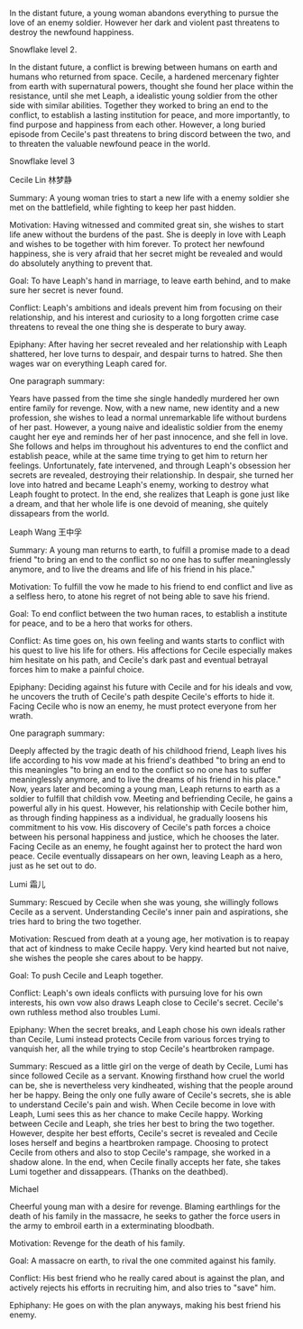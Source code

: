 In the distant future, a young woman abandons everything to pursue the love of an enemy soldier. However her dark and violent past threatens to destroy the newfound happiness.


Snowflake level 2. 

In the distant future, a conflict is brewing between humans on earth and humans who returned from space. Cecile, a hardened mercenary fighter from earth with supernatural powers, thought she found her place within the resistance, until she met Leaph, a idealistic young soldier from the other side with similar abilities. Together they worked to bring an end to the conflict, to establish a lasting institution for peace, and more importantly, to find purpose and happiness from each other. However, a long buried episode from Cecile's past threatens to bring discord between the two, and to threaten the valuable newfound peace in the world. 

Snowflake level 3 

Cecile Lin
林梦静

Summary: A young woman tries to start a new life with a enemy soldier she met on the battlefield, while fighting to keep her past hidden. 

Motivation: Having witnessed and commited great sin, she wishes to start life anew without the burdens of the past. She is deeply in love with Leaph and wishes to be together with him forever. To protect her newfound happiness, she is very afraid that her secret might be revealed and would do absolutely anything to prevent that. 

Goal: To have Leaph's  hand in marriage, to leave earth behind, and to make sure her secret is never found. 

Conflict: Leaph's ambitions and ideals prevent him from focusing on their relationship, and his interest and curiosity to a long forgotten crime case threatens to reveal the one thing she is desperate to bury away. 

Epiphany: After having her secret revealed and her relationship with Leaph shattered, her love turns to despair, and despair turns to hatred. She then wages war on everything Leaph cared for. 

One paragraph summary:

Years have passed from the time she single handedly murdered her own entire family for revenge. Now, with a new name, new identity and a new profession, she wishes to lead a normal unremarkable life without burdens of her past. However, a young naive and idealistic soldier from the enemy caught her eye and reminds her of her past innocence, and she fell in love. She follows and helps im throughout his adventures to end the conflict and establish peace, while at the same time trying to get him to return her feelings. Unfortunately, fate intervened, and through Leaph's obsession her secrets are revealed, destroying their relationship. In despair, she turned her love into hatred and became Leaph's enemy, working to destroy what Leaph fought to protect. In the end, she realizes that Leaph is gone just like a dream, and that her whole life is one devoid of meaning, she quitely dissapears from the world. 

Leaph Wang
王中孚

Summary: A young man returns to earth, to fulfill a promise made to a dead friend "to bring an end to the conflict so no one has to suffer meaninglessly anymore, and to live the dreams and life of his friend in his place."

Motivation: To fulfill the vow he made to his friend to end conflict and live as a selfless hero, to atone his regret of not being able to save his friend. 

Goal: To end conflict between the two human races, to establish a institute for peace, and to be a hero that works for others. 

Conflict: As time goes on, his own feeling and wants starts to conflict with his quest to live his life for others. His affections for Cecile especially makes him hesitate on his path, and Cecile's dark past and eventual betrayal forces him to make a painful choice.

Epiphany: Deciding against his future with Cecile and for his ideals and vow, he uncovers the truth of Cecile's path despite Cecile's efforts to hide it. Facing Cecile who is now an enemy, he must protect everyone from her wrath. 

One paragraph summary:

Deeply affected by the tragic death of his childhood friend, Leaph lives his life according to his vow made at his friend's deathbed "to bring an end to this meaningles "to bring an end to the conflict so no one has to suffer meaninglessly anymore, and to live the dreams of his friend in his place." Now, years later and becoming a young man, Leaph returns to earth as a soldier to fulfill that childish vow. Meeting and befriending Cecile, he gains a powerful ally in his quest. However, his relationship with Cecile bother him, as through finding happiness as a individual, he gradually loosens his commitment to his vow. His discovery of Cecile's path forces a choice between his personal happiness and justice, which he chooses the later. Facing Cecile as an enemy, he fought against her to protect the hard won peace. Cecile eventually dissapears on her own, leaving Leaph as a hero, just as he set out to do. 

Lumi
霜儿

Summary: Rescued by Cecile when she was young, she willingly follows Cecile as a servent. Understanding Cecile's inner pain and aspirations, she tries hard to bring the two together. 

Motivation: Rescued from death at a young age, her motivation is to reapay that act of kindness to make Cecile happy. Very kind hearted but not naive, she wishes the people she cares about to be happy. 

Goal: To push Cecile and Leaph together. 

Conflict: Leaph's own ideals conflicts with pursuing love for his own interests, his own vow also draws Leaph close to Cecile's secret. Cecile's own ruthless method also troubles Lumi. 

Epiphany: When the secret breaks, and Leaph chose his own ideals rather than Cecile, Lumi instead protects Cecile from various forces trying to vanquish her, all the while trying to stop Cecile's heartbroken rampage. 

Summary: Rescued as a little girl on the verge of death by Cecile, Lumi has since followed Cecile as a servant. Knowing firsthand how cruel the world can be, she is nevertheless very kindheated, wishing that the people around her be happy. Being the only one fully aware of Cecile's secrets, she is able to understand Cecile's pain and wish. When Cecile become in love with Leaph, Lumi sees this as her chance to make Cecile happy. Working between Cecile and Leaph, she tries her best to bring the two together. However, despite her best efforts, Cecile's secret is revealed and Cecile loses herself and begins a heartbroken rampage. Choosing to protect Cecile from others and also to stop Cecile's rampage, she worked in a shadow alone. In the end, when Cecile finally accepts her fate, she takes Lumi together and dissappears. (Thanks on the deathbed).


Michael

Cheerful young man with a desire for revenge. Blaming earthlings for the death of his family in the massacre, he seeks to gather the force users in the army to embroil earth in a exterminating bloodbath. 

Motivation: Revenge for the death of his family.

Goal: A massacre on earth, to rival the one commited against his family.

Conflict: His best friend who he really cared about is against the plan, and actively rejects his efforts in recruiting him, and also tries to "save" him.

Ephiphany: He goes on with the plan anyways, making his best friend his enemy.








           
